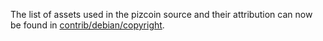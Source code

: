 The list of assets used in the pizcoin source and their attribution can now be found in [contrib/debian/copyright](../contrib/debian/copyright).
